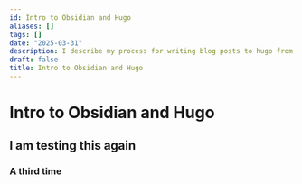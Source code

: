 ```yaml
---
id: Intro to Obsidian and Hugo
aliases: []
tags: []
date: "2025-03-31"
description: I describe my process for writing blog posts to hugo from obsidian.nvim.
draft: false
title: Intro to Obsidian and Hugo
---
```


# Intro to Obsidian and Hugo
## I am testing this again
### A third time
